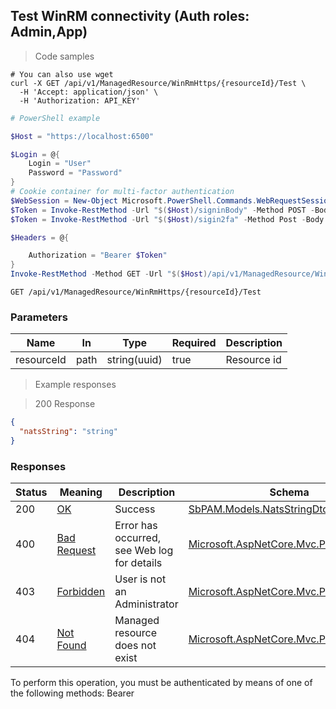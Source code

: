 
## Test WinRM connectivity (Auth roles: Admin,App)

<a id="opIdTestWinRmAsync"></a>

> Code samples

```shell
# You can also use wget
curl -X GET /api/v1/ManagedResource/WinRmHttps/{resourceId}/Test \
  -H 'Accept: application/json' \
  -H 'Authorization: API_KEY'

```

```powershell
# PowerShell example

$Host = "https://localhost:6500"

$Login = @{
    Login = "User"
    Password = "Password"
}
# Cookie container for multi-factor authentication
$WebSession = New-Object Microsoft.PowerShell.Commands.WebRequestSession
$Token = Invoke-RestMethod -Url "$($Host)/signinBody" -Method POST -Body (ConvertTo-Json $Login) -WebRequestSession $WebSession
$Token = Invoke-RestMethod -Url "$($Host)/sigin2fa" -Method Post -Body $MfaCode -Headers @{Authorization: "Bearer $Token"} -WebRequestSession $WebSession

$Headers = @{

    Authorization = "Bearer $Token"
}
Invoke-RestMethod -Method GET -Url "$($Host)/api/v1/ManagedResource/WinRmHttps/{resourceId}/Test -Headers $Headers
```

`GET /api/v1/ManagedResource/WinRmHttps/{resourceId}/Test`

<h3 id="test-winrm-connectivity-(auth-roles:-admin,app)-parameters">Parameters</h3>

|Name|In|Type|Required|Description|
|---|---|---|---|---|
|resourceId|path|string(uuid)|true|Resource id|

> Example responses

> 200 Response

```json
{
  "natsString": "string"
}
```

<h3 id="test-winrm-connectivity-(auth-roles:-admin,app)-responses">Responses</h3>

|Status|Meaning|Description|Schema|
|---|---|---|---|
|200|[OK](https://tools.ietf.org/html/rfc7231#section-6.3.1)|Success|[SbPAM.Models.NatsStringDto](../Models/sbpam.models.natsstringdto.md)|
|400|[Bad Request](https://tools.ietf.org/html/rfc7231#section-6.5.1)|Error has occurred, see Web log for details|[Microsoft.AspNetCore.Mvc.ProblemDetails](../Models/microsoft.aspnetcore.mvc.problemdetails.md)|
|403|[Forbidden](https://tools.ietf.org/html/rfc7231#section-6.5.3)|User is not an Administrator|[Microsoft.AspNetCore.Mvc.ProblemDetails](../Models/microsoft.aspnetcore.mvc.problemdetails.md)|
|404|[Not Found](https://tools.ietf.org/html/rfc7231#section-6.5.4)|Managed resource does not exist|[Microsoft.AspNetCore.Mvc.ProblemDetails](../Models/microsoft.aspnetcore.mvc.problemdetails.md)|

<aside class="warning">
To perform this operation, you must be authenticated by means of one of the following methods:
Bearer
</aside>


